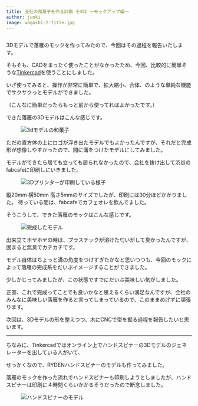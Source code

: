 ```yaml
---
title: 会社の和菓子を作る計画 その2 〜モックアップ編〜
author: junki
image: wagashi-2-title.jpg
---
```


<figure class="large">
  <img src="{{ site.baseurl }}/assets/images/post/wagashi-2/wagashi-2-title.jpg" alt="">
</figure>

3Dモデルで落雁のモックを作ってみたので、今回はその過程を報告いたします。

<!-- more -->

そもそも、CADをまったく使ったことがなかったため、今回、比較的に簡単そうな[Tinkercad](https://www.tinkercad.com)を使うことにしました。

いざ使ってみると、操作が非常に簡単で、拡大縮小、合体、のような単純な機能でサクサクっとモデルができました。

（こんなに簡単だったらもっと前から使ってればよかったです。）

できた落雁の3Dモデルはこんな感じです。

<figure class="large">
  <img src="{{ site.baseurl }}/assets/images/post/wagashi-2/3dmodel.png" alt="3dモデルの和菓子">
</figure>


ただの直方体の上にロゴが浮き出たモデルでもよかったんですが、それだと完成形が想像しやすかったので、間に溝をつけたモデルにしてみました。

モデルができたら居ても立っても居られなかったので、会社を抜け出して渋谷のfabcafeに印刷しにいきました。

<figure class="large">
  <img src="{{ site.baseurl }}/assets/images/post/wagashi-2/3dprinter.jpg" alt="3Dプリンターが印刷している様子">
</figure>


縦20mm 横50mm 高さ5mmのサイズでしたが、印刷には30分ほどかかりました。
待っている間は、fabcafeでカフェオレを飲んでました。

そうこうして、できた落雁のモックはこんな感じです。

<figure class="large">
  <img src="{{ site.baseurl }}/assets/images/post/wagashi-2/mock.png" alt="完成したモデル">
</figure>

出来立てホヤホヤの時は、プラスチックが溶けた匂いがして臭かったんですが、固まると無臭でカチカチです。

モデル自体はちょっと溝の角度をつけすぎたかなと思いつつも、今回のモックによって落雁の完成系をだいぶイメージすることができました。

少しかじってみましたが、この状態ですでにだいぶ美味しい気がしました。

正直、これで完成ってことでも良いかなと思えるくらい満足なんですが、会社のみんなに美味しい落雁を作ると言ってしまっているので、このままめげずに頑張ります。

次回は、3Dモデルの形を整えつつ、木にCNCで型を掘る過程を報告したいと思います。

----------

ちなみに、Tinkercadではオンライン上でハンドスピナーの3Dモデルのジェネレーターを出している人がいて、

せっかくなので、RYDENハンドスピナーのモデルも作ってみました。

落雁のモックを作った流れでハンドスピナーも印刷しようとしましたが、ハンドスピナーは印刷に４時間くらいかかるそうだったので断念しました。


<figure class="large">
  <img src="{{ site.baseurl }}/assets/images/post/wagashi-2/handspinner.png" alt="ハンドスピナーのモデル">
</figure>
